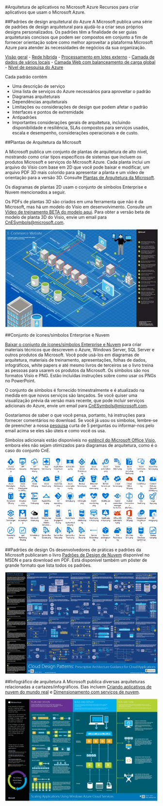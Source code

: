 <properties 
	pageTitle="Arquitetura de aplicativos no Microsoft Azure" 
	description="Visão geral da arquitetura que aborda os padrões comuns de design" 
	services="" 
	documentationCenter="" 
	authors="Rboucher" 
	manager="jwhit" 
	editor="mattshel"/>

<tags 
	ms.service="multiple" 
	ms.workload="na" 
	ms.tgt_pltfrm="na" 
	ms.devlang="na" 
	ms.topic="article" 
	ms.date="07/06/2015" 
	ms.author="robb"/>

#Arquitetura de aplicativos no Microsoft Azure
Recursos para criar aplicativos que usam o Microsoft Azure.

##Padrões de design arquitetural do Azure
A Microsoft publica uma série de padrões de design arquitetural para ajudá-lo a criar seus próprios designs personalizados. Os padrões têm a finalidade de ser guias arquiteturais concisos que podem ser compostos em conjunto a fim de fornecer orientação sobre como melhor aproveitar a plataforma Microsoft Azure para atender às necessidades de negócios da sua organização.


[Visão geral](../azure-architectures-cpif-overview/) - [Rede híbrida](../azure-architectures-cpif-infrastructure-hybrid-networking/) - [Processamento em lotes externo](../azure-architectures-cpif-foundation-offsite-batch-processing-tier/) - [Camada de dados de vários locais](../azure-architectures-cpif-foundation-multi-site-data-tier/) - [Camada Web com balanceamento de carga global](../azure-architectures-cpif-foundation-global-load-balanced-web-tier/) - [Nível de pesquisa do Azure](../azure-architectures-cpif-foundation-azure-search-tier/)
 
Cada padrão contém
 
- Uma descrição de serviço
- Uma lista de serviços do Azure necessários para aproveitar o padrão
- Diagramas arquiteturais
- Dependências arquiteturais
- Limitações ou considerações de design que podem afetar o padrão
- Interfaces e pontos de extremidade
- Antipadrões
- Importantes considerações gerais de arquitetura, incluindo disponibilidade e resiliência, SLAs compostos para serviços usados, escala e desempenho, considerações operacionais e de custo.

##Plantas de Arquitetura da Microsoft

A Microsoft publica um conjunto de plantas de arquitetura de alto nível, mostrando como criar tipos específicos de sistemas que incluem os produtos Microsoft e serviços do Microsoft Azure. Cada planta inclui um arquivo do Visio com base em 2D que você pode baixar e modificar, um arquivo PDF 3D mais colorido para apresentar a planta e um vídeo de orientação para a versão 3D. Consulte [Plantas de Arquitetura da Microsoft](http://msdn.microsoft.com/dn630664).

Os diagramas de plantas 2D usam o conjunto de símbolos Enterprise e Nuvem mencionados a seguir.

Os PDFs de plantas 3D são criados em uma ferramenta que não é da Microsoft, mas há um modelo do Visio em desenvolvimento. Consulte um [Vídeo de treinamento BETA do modelo aqui](http://aka.ms/3dBlueprintTemplate). Para obter a versão beta de modelo de planta 3D do Visio, envie um email para [CnESymbols@microsoft.com](mailto:CnESymbols@microsoft.com).

![Diagrama 3D de plantas de Arquitetura da Microsoft](./media/architecture-overview/BluePrintThumb.jpg)

##Conjunto de ícones/símbolos Enterprise e Nuvem

[Baixar o conjunto de ícones/símbolos Enterprise e Nuvem](http://aka.ms/CnESymbols) para criar materiais técnicos que descrevem o Azure, Windows Server, SQL Server e outros produtos da Microsoft. Você pode usá-los em diagramas de arquitetura, materiais de treinamento, apresentações, folhas de dados, infográficos, white papers e até mesmo livros de terceiros se o livro treina as pessoas para usarem os produtos da Microsoft. Os símbolos são nos formatos Visio e PNG. Estão incluídas instruções sobre como usar os PNGs no PowerPoint.

O conjunto de símbolos é fornecido trimestralmente e é atualizado na medida em que novos serviços são lançados. Se você quiser uma visualização prévia da versão mais recente, que pode incluir serviços adicionais do Azure, envie um email para [CnESymbols@microsoft.com](mailto:CnESymbols@microsoft.com).

Gostaríamos de saber o que você pensa, portanto, há instruções para fornecer comentários no download. Se você já usou os símbolos, lembre-se de preencher a nossa [pesquisa](http://aka.ms/azuresymbolssurveyv2) curta de 5 perguntas ou informar-nos pelo email acima se eles são úteis e como você os usa.

Símbolos adicionais estão disponíveis no [estêncil do Microsoft Office Visio](http://www.microsoft.com/pt-br/download/details.aspx?id=35772), embora eles não sejam otimizados para diagramas de arquitetura, como é o caso do conjunto CnE.

![Conjunto de ícones/símbolos Enterprise e Nuvem](./media/architecture-overview/CnESymbols.png)

##Padrões de design
Os desenvolvedores de práticas e padrões da Microsoft publicaram o livro [Padrões de Design de Nuvem](http://msdn.microsoft.com/library/dn568099.aspx) disponível no MSDN e para download em PDF. Está disponível também um pôster de grande formato que lista todos os padrões.

![Pôster de práticas e padrões de nuvem](./media/architecture-overview/PnPPatternPosterThumb.jpg)

##Infográfico de arquitetura
A Microsoft publica diversas arquiteturas relacionadas a cartazes/infográficos. Elas incluem [Criando aplicativos de nuvem do mundo real](http://azure.microsoft.com/documentation/infographics/building-real-world-cloud-apps/) e [Dimensionamento com serviços de nuvem](http://azure.microsoft.com/documentation/infographics/cloud-services/).

![Infográfico de arquitetura do Azure](./media/architecture-overview/AzureArchInfographicThumb.jpg)

<!---HONumber=August15_HO6-->